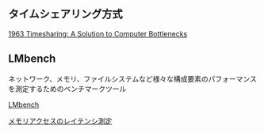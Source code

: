 ## タイムシェアリング方式

[1963 Timesharing: A Solution to Computer Bottlenecks](https://www.youtube.com/watch?v=Q07PhW5sCEk)


## LMbench

ネットワーク、メモリ、ファイルシステムなど様々な構成要素のパフォーマンスを測定するためのベンチマークツール

[LMbench](https://lmbench.sourceforge.net/)

[メモリアクセスのレイテンシ測定](https://zenn.dev/hidenori3/articles/9dee2c54d599b8)
